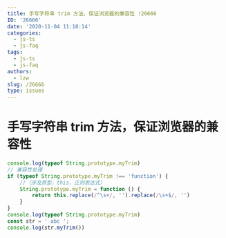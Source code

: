 ```yaml
---
title: 手写字符串 trim 方法，保证浏览器的兼容性 !26666
ID: '26666'
date: '2020-11-04 11:18:14'
categories:
  - js-ts
  - js-faq
tags:
  - js-ts
  - js-faq
authors:
  - lzw
slug: /26666
type: issues
---
```


# 手写字符串 trim 方法，保证浏览器的兼容性

``` js 
console.log(typeof String.prototype.myTrim)
// 兼容性处理
if (typeof String.prototype.myTrim !== 'function') {
    //（涉及原型，this，正则表达式）
    String.prototype.myTrim = function () {
        return this.replace(/^\s+/, '').replace(/\s+$/, '')
    }
}
console.log(typeof String.prototype.myTrim)
const str = ' abc ';
console.log(str.myTrim())
```
 
 
 
 
 
 
 
 
 
 
 
 
 
 
 
 
 
 
 
 
 
 
 
 
 
